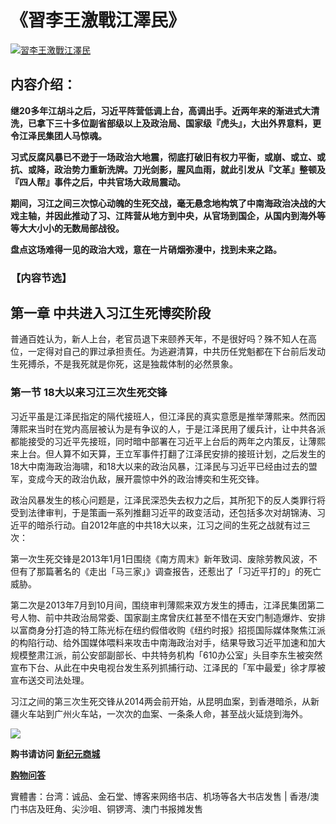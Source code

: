 <h1>《習李王激戰江澤民》</h1>
<a id="024" href="https://d6rojcwfw6e31.cloudfront.net/cn/book/習李王激戰江澤民-73467771?m=https://d6rojcwfw6e31.cloudfront.net&amp;u=1003wechat" title="習李王激戰江澤民"><img border="0" alt="習李王激戰江澤民" src="https://cloud.githubusercontent.com/assets/20497761/18813104/c9f4e0f0-82b9-11e6-88d2-c5e0fa82655c.jpg" style="max-width:100%;"></a>

<h2>内容介绍：</h2>

<b>继20多年江胡斗之后，习近平阵营低调上台，高调出手。近两年来的渐进式大清洗，已拿下三十多位副省部级以上及政治局、国家级『虎头』，大出外界意料，更令江泽民集团人马惊魂。

习式反腐风暴已不逊于一场政治大地震，彻底打破旧有权力平衡，或崩、或立、或抗、或降，政治势力重新洗牌。刀光剑影，腥风血雨，就此引发从『文革』整顿及『四人帮』事件之后，中共官场大政局震动。

期间，习江之间三次惊心动魄的生死交战，毫无悬念地构筑了中南海政治决战的大戏主轴，并因此推动了习、江阵营从地方到中央，从官场到国企，从国内到海外等等大大小小的无数局部战役。

盘点这场难得一见的政治大戏，意在一片硝烟弥漫中，找到未来之路。</b>

<h3>【内容节选】</h3>

<h2>第一章 中共进入习江生死博奕阶段</h2>

普通百姓认为，新人上台，老官员退下来颐养天年，不是很好吗？殊不知人在高位，一定得对自己的罪过承担责任。为逃避清算，中共历任党魁都在下台前后发动生死搏杀，不是我死就是你死，这是独裁体制的必然景象。

<h3>第一节 18大以来习江三次生死交锋</h3>

习近平虽是江泽民指定的隔代接班人，但江泽民的真实意愿是推举薄熙来。然而因薄熙来当时在党内高层被认为是有争议的人，于是江泽民用了缓兵计，让中共各派都能接受的习近平先接班，同时暗中部署在习近平上台后的两年之内策反，让薄熙来上台。但人算不如天算，王立军事件打翻了江泽民安排的接班计划，之后发生的18大中南海政治海啸，和18大以来的政治风暴，江泽民与习近平已经由过去的盟军，变成今天的政治仇敌，展开震惊中外的政治博奕和生死交锋。

政治风暴发生的核心问题是，江泽民深恐失去权力之后，其所犯下的反人类罪行将受到法律审判，于是策画一系列推翻习近平的政变活动，还包括多次对胡锦涛、习近平的暗杀行动。自2012年底的中共18大以来，江习之间的生死之战就有过三次：

第一次生死交锋是2013年1月1日围绕《南方周末》新年致词、废除劳教风波，不但有了那篇著名的《走出「马三家」》调查报告，还惹出了「习近平打的」的死亡威胁。

第二次是2013年7月到10月间，围绕审判薄熙来双方发生的搏击，江泽民集团第二号人物、前中共政治局常委、国家副主席曾庆红甚至不惜在天安门制造爆炸、安排以富商身分打造的特工陈光标在纽约假借收购《纽约时报》招揽国际媒体聚焦江派的构陷行动、给外国媒体喂料来攻击中南海政治对手，结果导致习近平加速和加大规模整肃江派，前公安部副部长、中共特务机构「610办公室」头目李东生被突然宣布下台、从此在中央电视台发生系列抓捕行动、江泽民的「军中最爱」徐才厚被宣布送交司法处理。

习江之间的第三次生死交锋从2014两会前开始，从昆明血案，到香港暗杀，从新疆火车站到广州火车站，一次次的血案、一条条人命，甚至战火延烧到海外。

<p><img src="https://cloud.githubusercontent.com/assets/19661274/16099611/82086396-339c-11e6-89e2-241320f5f270.png"></p>
<p><b>购书请访问 <a id="024" href="https://d6rojcwfw6e31.cloudfront.net/cn/book/習李王激戰江澤民-73467771?m=https://d6rojcwfw6e31.cloudfront.net&amp;u=1003wechat"> 新纪元商城</a></b>
<p><a href="https://d6rojcwfw6e31.cloudfront.net/cn/shop-QA?m=https://d6rojcwfw6e31.cloudfront.net&u=1003wechat"><b>购物问答</b></a>
<p>實體書：台湾：诚品、金石堂、博客来网络书店、机场等各大书店发售 | 香港/澳门书店及旺角、尖沙咀、铜锣湾、澳门书报摊发售</p>

